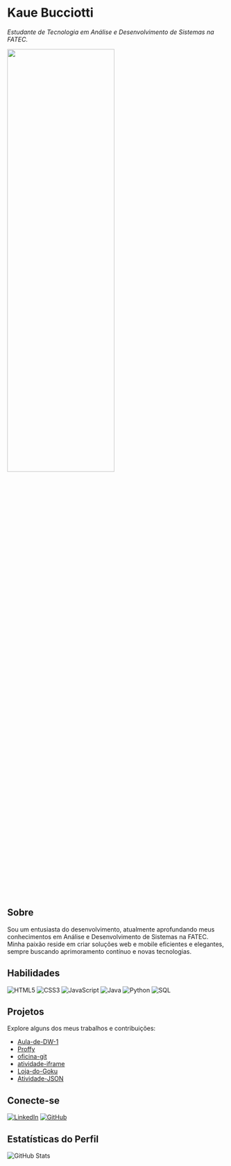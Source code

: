 # Kaue Bucciotti

_Estudante de Tecnologia em Análise e Desenvolvimento de Sistemas na FATEC._

<img src="https://raw.githubusercontent.com/KaueBucciotti/KaueBucciotti/main/images/73lxcEZKiFdg.gif" width="70%" height="50%">

## Sobre

Sou um entusiasta do desenvolvimento, atualmente aprofundando meus conhecimentos em Análise e Desenvolvimento de Sistemas na FATEC. Minha paixão reside em criar soluções web e mobile eficientes e elegantes, sempre buscando aprimoramento contínuo e novas tecnologias.




## Habilidades

![HTML5](https://img.shields.io/badge/HTML5-E34F26?style=for-the-badge&logo=html5&logoColor=white)
![CSS3](https://img.shields.io/badge/CSS3-1572B6?style=for-the-badge&logo=css3&logoColor=white)
![JavaScript](https://img.shields.io/badge/JavaScript-F7DF1E?style=for-the-badge&logo=javascript&logoColor=black)
![Java](https://img.shields.io/badge/Java-000?style=for-the-badge&logo=java&logoColor=white)
![Python](https://img.shields.io/badge/Python-000?style=for-the-badge&logo=python&logoColor=white)
![SQL](https://img.shields.io/badge/SQL-000?style=for-the-badge&logo=mysql&logoColor=white)




## Projetos

Explore alguns dos meus trabalhos e contribuições:

- [Aula-de-DW-1](https://github.com/KaueBucciotti/Aula-de-DW-1)
- [Proffy](https://github.com/KaueBucciotti/Proffy)
- [oficina-git](https://github.com/KaueBucciotti/oficina-git)
- [atividade-iframe](https://github.com/KaueBucciotti/atividade-iframe)
- [Loja-do-Goku](https://github.com/KaueBucciotti/Loja-do-Goku)
- [Atividade-JSON](https://github.com/KaueBucciotti/Atividade-JSON)





## Conecte-se

[![LinkedIn](https://img.shields.io/badge/LinkedIn-000000?style=for-the-badge&logo=linkedin&logoColor=white)](https://www.linkedin.com/in/kauebucciotti/)
[![GitHub](https://img.shields.io/badge/GitHub-100000?style=for-the-badge&logo=github&logoColor=white)](https://github.com/KaueBucciotti)




## Estatísticas do Perfil

![GitHub Stats](https://github-readme-stats.vercel.app/api?username=KaueBucciotti&show_icons=true&theme=dark&hide_border=true)
